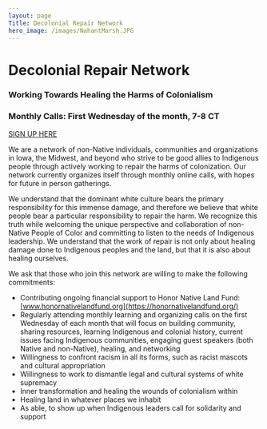 ```yaml
---
layout: page
Title: Decolonial Repair Network
hero_image: /images/NahantMarsh.JPG
---
```


# Decolonial Repair Network 

### Working Towards Healing the Harms of Colonialism

### Monthly Calls: First Wednesday of the month, 7-8 CT

[SIGN UP HERE](https://docs.google.com/forms/d/e/1FAIpQLSe7lkibvUPlVeaol7WdLIAnuWm9WW1pfR432UmZEJgTwXfkSQ/viewform)

We are a network of non-Native individuals, communities and organizations in Iowa, the Midwest, and beyond who strive to be good allies to Indigenous people through actively working to repair the harms of colonization. Our network currently organizes itself through monthly online calls, with hopes for future in person gatherings. 

We understand that the dominant white culture bears the primary responsibility for this immense damage, and therefore we believe that white people bear a particular responsibility to repair the harm. We recognize this truth while welcoming the unique perspective and collaboration of non-Native People of Color and committing to listen to the needs of Indigenous leadership. We understand that the work of repair is not only about healing damage done to Indigenous peoples and the land, but that it is also about healing ourselves.

We ask that those who join this network are willing to make the following commitments:
- Contributing ongoing financial support to Honor Native Land Fund: [www.honornativelandfund.org](https://honornativelandfund.org/)
- Regularly attending monthly learning and organizing calls on the first Wednesday of each month that will focus on building community, sharing resources, learning Indigenous and colonial history, current issues facing Indigenous communities, engaging guest speakers (both Native and non-Native), healing, and networking 
- Willingness to confront racism in all its forms, such as racist mascots and cultural appropriation 
- Willingness to work to dismantle legal and cultural systems of white supremacy
- Inner transformation and healing the wounds of colonialism within 
- Healing land in whatever places we inhabit
- As able, to show up when Indigenous leaders call for solidarity and support

[1]: https://nativegov.org/news/voluntary-land-taxes/
[2]: https://www.greatplainsaction.org/
